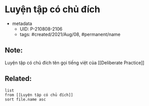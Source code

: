 ---
---

# Luyện tập có chủ đích

- metadata
	- UID: P-210808-2106
	- tags: #created/2021/Aug/08, #permanent/name

## Note:
Luyện tập có chủ đích tên gọi tiếng việt của [[Deliberate Practice]]

## Related:
```dataview
list
from [[Luyện tập có chủ đích]]
sort file.name asc
```
